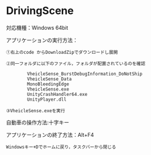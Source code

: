 # DrivingScene
対応機種：Windows 64bit

アプリケーションの実行方法：

	①右上のcode からDownloadZipでダウンロードし展開
	
	②同一フォルダに以下のファイル，フォルダが配置されているのを確認
	
    		VheicleSense_BurstDebugInformation_DoNotShip
    		VheicleSense_Data
    		MonoBleedingEdge
    		VheicleSense.exe
    		UnityCrashHandler64.exe
    		UnityPlayer.dll
		
	③VheicleSense.exeを実行

自動車の操作方法:十字キー

アプリケーションの終了方法：Alt+F4
	
	Windowsキー+Dでホームに戻り，タスクバーから閉じる
